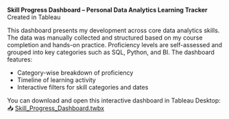 **Skill Progress Dashboard – Personal Data Analytics Learning Tracker** Created in Tableau

This dashboard presents my development across core data analytics skills. The data was manually collected and structured based on my course completion and hands-on practice. Proficiency levels are self-assessed and grouped into key categories such as SQL, Python, and BI. The dashboard features:

* Category-wise breakdown of proficiency
* Timeline of learning activity
* Interactive filters for skill categories and dates

You can download and open this interactive dashboard in Tableau Desktop:
📥 [Skill_Progress_Dashboard.twbx](https://public.tableau.com/app/profile/anastasiia.chenskaia/viz/DataAnalyticsJourney_17448173467350/Dashboard1)

